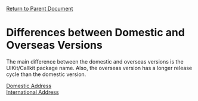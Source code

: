 [Return to Parent Document](./index.en.md)

# Differences between Domestic and Overseas Versions

The main difference between the domestic and overseas versions is the UIKit/Callkit package name. Also, the overseas version has a longer release cycle than the domestic version.

[Domestic Address](https://github.com/easemob/easemob-uikit-reactnative)  
[International Address](https://github.com/AgoraIO-Usecase/AgoraChat-Callkit-rn)
